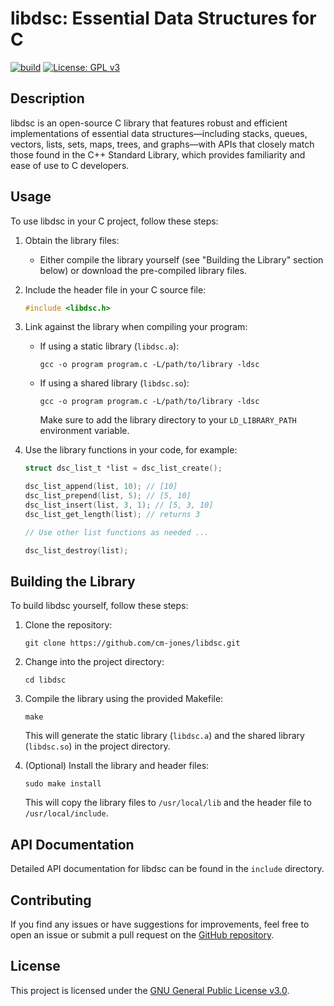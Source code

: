 # libdsc: Essential Data Structures for C

[![build](https://github.com/cm-jones/dsc/actions/workflows/c.yml/badge.svg)](https://github.com/cm-jones/dsc/actions/workflows/c.yml) [![License: GPL v3](https://img.shields.io/badge/License-GPLv3-blue.svg)](https://www.gnu.org/licenses/gpl-3.0)

## Description

libdsc is an open-source C library that features robust and efficient implementations of essential data
structures&mdash;including stacks, queues, vectors, lists, sets, maps, trees, and graphs&mdash;with APIs that closely match those found in the C++ Standard Library, which provides familiarity and ease of use to C developers.

## Usage

To use libdsc in your C project, follow these steps:

1. Obtain the library files:
   - Either compile the library yourself (see "Building the Library" section below) or download the pre-compiled library files.

2. Include the header file in your C source file:
   ```c
   #include <libdsc.h>
   ```

3. Link against the library when compiling your program:
   - If using a static library (`libdsc.a`):
     ```
     gcc -o program program.c -L/path/to/library -ldsc
     ```
   - If using a shared library (`libdsc.so`):
     ```
     gcc -o program program.c -L/path/to/library -ldsc
     ```
     Make sure to add the library directory to your `LD_LIBRARY_PATH` environment variable.

4. Use the library functions in your code, for example:
   ```c
   struct dsc_list_t *list = dsc_list_create();

   dsc_list_append(list, 10); // [10]
   dsc_list_prepend(list, 5); // [5, 10]
   dsc_list_insert(list, 3, 1); // [5, 3, 10]
   dsc_list_get_length(list); // returns 3

   // Use other list functions as needed ...

   dsc_list_destroy(list);
   ```

## Building the Library

To build libdsc yourself, follow these steps:

1. Clone the repository:
   ```
   git clone https://github.com/cm-jones/libdsc.git
   ```

2. Change into the project directory:
   ```
   cd libdsc
   ```

3. Compile the library using the provided Makefile:
   ```
   make
   ```
   This will generate the static library (`libdsc.a`) and the shared library (`libdsc.so`) in the project directory.

4. (Optional) Install the library and header files:
   ```
   sudo make install
   ```
   This will copy the library files to `/usr/local/lib` and the header file to `/usr/local/include`.

## API Documentation

Detailed API documentation for libdsc can be found in the `include` directory.

## Contributing

If you find any issues or have suggestions for improvements, feel free to open an issue or submit a pull request on the [GitHub repository](https://github.com/cm-jones/libdsc).

## License

This project is licensed under the [GNU General Public License v3.0](LICENSE).
